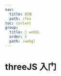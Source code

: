 ```yaml
---
nav:
  title: 前端
  path: /fea
toc: content
group:
  title: 💊 webGL
  order: 3
  path: /webgl
---
```


# threeJS 入门
